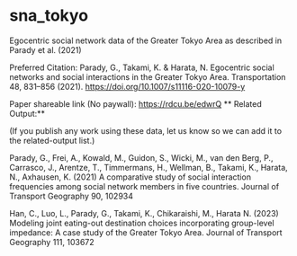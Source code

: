 # sna_tokyo
Egocentric social network data of the Greater Tokyo Area as described in Parady et al. (2021) 

Preferred Citation: 
Parady, G., Takami, K. & Harata, N. Egocentric social networks and social interactions in the Greater Tokyo Area. Transportation 48, 831–856 (2021). https://doi.org/10.1007/s11116-020-10079-y

Paper shareable link (No paywall): https://rdcu.be/edwrQ
**
Related Output:**

(If you publish any work using these data, let us know so we can add it to the related-output list.)

Parady, G., Frei, A., Kowald, M., Guidon, S., Wicki, M., van den Berg, P., Carrasco, J., Arentze, T., Timmermans, H., Wellman, B., Takami, K., Harata, N., Axhausen, K. (2021) A comparative study of social interaction frequencies among social network members in five countries. Journal of Transport Geography 90, 102934

Han, C., Luo, L., Parady, G., Takami, K., Chikaraishi, M., Harata N. (2023) Modeling joint eating-out destination choices incorporating group-level impedance: A case study of the Greater Tokyo Area. Journal of Transport Geography 111, 103672




